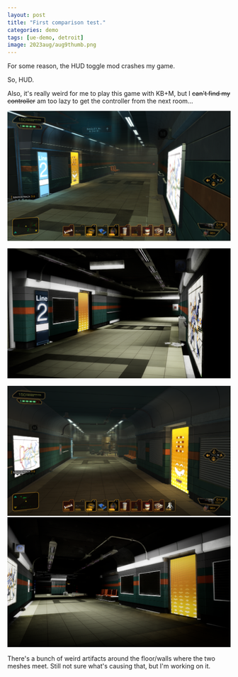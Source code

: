 ```yaml
---
layout: post
title: "First comparison test."
categories: demo
tags: [ue-demo, detroit]
image: 2023aug/aug9thumb.png
---
```


For some reason, the HUD toggle mod crashes my game. 

So, HUD.

Also, it's really weird for me to play this game with KB+M, but I ~~can't find my controller~~ am too lazy to get the controller from the next room...

![](assets/img/2023aug/2023-08-09_0734_1.png)

![](assets/img/2023aug/HighresScreenshot00023.png)

![](assets/img/2023aug/2023-08-09_0738_1.png)
![](assets/img/2023aug/HighresScreenshot00024.png)

There's a bunch of weird artifacts around the floor/walls where the two meshes meet. Still not sure what's causing that, but I'm working on it.
